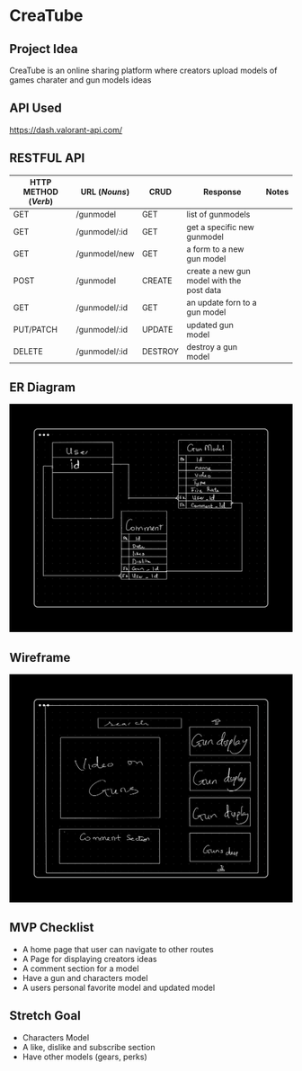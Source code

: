 # CreaTube

## Project Idea
CreaTube is an online sharing platform where creators upload models of games charater and gun models ideas

## API Used
https://dash.valorant-api.com/

## RESTFUL API

| HTTP METHOD (_Verb_) | URL (_Nouns_)                                   | CRUD  | Response                                       | Notes |
| -------------------- | ------------------------------------------------| ----  | ---------------------------------------------- | ----- |
| GET                  |  /gunmodel                                      | GET   | list of gunmodels                              |       |
| GET                  |  /gunmodel/:id                                  | GET   | get a specific new gunmodel                    |       |
| GET                  |  /gunmodel/new                                  | GET   | a form to a new gun model                      |       |
| POST                 |  /gunmodel                                      |CREATE | create a new gun model with the post data      |       |
| GET                  |  /gunmodel/:id                                  | GET   | an update forn to a gun model                  |       |
| PUT/PATCH            |  /gunmodel/:id                                  |UPDATE | updated gun model                              |       |
| DELETE               |  /gunmodel/:id                                  |DESTROY| destroy a gun model                            |       |


## ER Diagram
![Wireframe](ERDiagram.png)

## Wireframe
![Wireframe](HomePage.png)

## MVP Checklist
* A home page that user can navigate to other routes
* A Page for displaying creators ideas
* A comment section for a model
* Have a gun and characters model
* A users personal favorite model and updated model

## Stretch Goal
* Characters Model
* A like, dislike and subscribe section
* Have other models (gears, perks)
